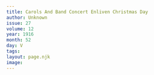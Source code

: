 ```yaml
---
title: Carols And Band Concert Enliven Christmas Day
author: Unknown
issue: 27
volume: 12
year: 1916
month: 52
day: V
tags:
layout: page.njk
image:
---
```


